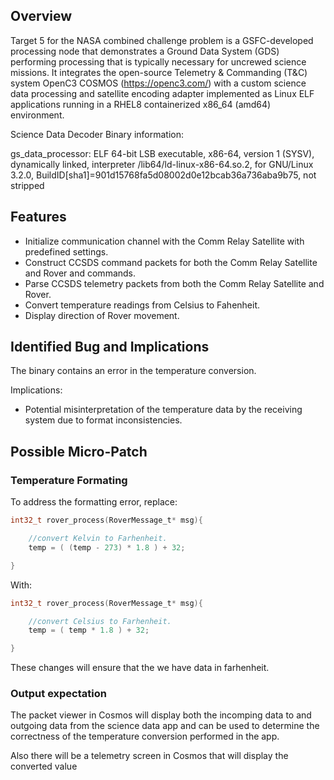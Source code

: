 
## Overview

Target 5 for the NASA combined challenge problem is a GSFC-developed processing node that demonstrates a Ground Data System (GDS) performing processing that is typically necessary for uncrewed science missions. It integrates the open-source Telemetry & Commanding (T&C) system OpenC3 COSMOS (https://openc3.com/) with a custom science data processing and satellite encoding adapter implemented as Linux ELF applications running in a RHEL8 containerized x86_64 (amd64) environment.

Science Data Decoder Binary information:

gs_data_processor: ELF 64-bit LSB executable, x86-64, version 1 (SYSV), dynamically linked, interpreter /lib64/ld-linux-x86-64.so.2, for GNU/Linux 3.2.0, BuildID[sha1]=901d15768fa5d08002d0e12bcab36a736aba9b75, not stripped

## Features

- Initialize communication channel with the Comm Relay Satellite with predefined settings.
- Construct CCSDS command packets for both the Comm Relay Satellite and Rover and commands.
- Parse CCSDS telemetry packets from both the Comm Relay Satellite and Rover.
- Convert temperature readings from Celsius to Fahenheit.
- Display direction of Rover movement.

## Identified Bug and Implications

The binary contains an error in the temperature conversion. 

Implications:

- Potential misinterpretation of the temperature data by the receiving system due to format inconsistencies.

## Possible Micro-Patch

### Temperature Formating

To address the formatting error, replace:

```c
int32_t rover_process(RoverMessage_t* msg){

    //convert Kelvin to Farhenheit.
    temp = ( (temp - 273) * 1.8 ) + 32;

}
```
With:

```c
int32_t rover_process(RoverMessage_t* msg){

    //convert Celsius to Farhenheit.
    temp = ( temp * 1.8 ) + 32;

}
```

These changes will ensure that the we have data in farhenheit.

### Output expectation

The packet viewer in Cosmos will display both the incomping data to and outgoing data from the science data app and can be used to determine the correctness of the temperature conversion performed in the app.  

Also there will be a telemetry screen in Cosmos that will display the converted value
